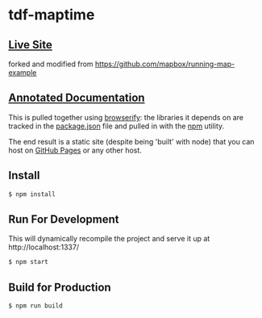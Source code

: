 # tdf-maptime

## [Live Site](http://www.abenrob.com/tdf-maptime/)

forked and modified from https://github.com/mapbox/running-map-example

## [Annotated Documentation](http://www.abenrob.com/tdf-maptime/docs/)

This is pulled together using [browserify](http://browserify.org/):
the libraries it depends on are tracked in the [package.json](package.json)
file and pulled in with the [npm](https://www.npmjs.com/) utility.

The end result is a static site (despite being 'built' with node) that you
can host on [GitHub Pages](https://pages.github.com/) or any other host.

## Install

```sh
$ npm install
```

## Run For Development

This will dynamically recompile the project and serve it up at http://localhost:1337/

```sh
$ npm start
```

## Build for Production

```sh
$ npm run build
```
